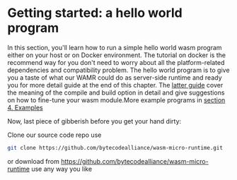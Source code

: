 # Getting started: a hello world program

In this section, you'll learn how to run a simple hello world wasm program either on your host or on Docker environment. The tutorial on docker is the recommend way for you don't need to worry about all the platform-related dependencies and compatibility problem. The hello world program is to give you a taste of what our WAMR could do as server-side runtime and ready you for more detail guide at the end of this chapter. The [latter guide](../../../doc/build_wasm_app.md) cover the meaning of the compile and build option in detail and give suggestions on how to fine-tune your wasm module.More example programs in [section 4. Examples](../../features/demo_examples/README.md)

Now, last piece of gibberish before you get your hand dirty:

Clone our source code repo use
```sh
git clone https://github.com/bytecodealliance/wasm-micro-runtime.git
```
or download from <https://github.com/bytecodealliance/wasm-micro-runtime> use any way you like
